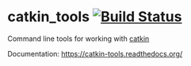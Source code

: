 # catkin_tools [![Build Status](https://github.com/catkin/catkin_tools/actions/workflows/workflow.yml/badge.svg)](https://github.com/catkin/catkin_tools/actions/workflows/workflow.yml)

Command line tools for working with [catkin](https://github.com/ros/catkin)

Documentation: https://catkin-tools.readthedocs.org/
